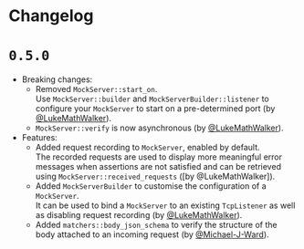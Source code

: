 # Changelog

# `0.5.0`

- Breaking changes:
    - Removed `MockServer::start_on`.  
      Use `MockServer::builder` and `MockServerBuilder::listener` to configure your `MockServer` to start on a pre-determined port (by [@LukeMathWalker]).
    - `MockServer::verify` is now asynchronous (by [@LukeMathWalker]).
- Features:
    - Added request recording to `MockServer`, enabled by default.  
      The recorded requests are used to display more meaningful error messages when assertions are not satisfied and can be retrieved using `MockServer::received_requests` ([by @LukeMathWalker]).
    - Added `MockServerBuilder` to customise the configuration of a `MockServer`.  
      It can be used to bind a `MockServer` to an existing `TcpListener` as well as disabling request recording (by [@LukeMathWalker]).
    - Added `matchers::body_json_schema` to verify the structure of the body attached to an incoming request (by [@Michael-J-Ward]).

[@Michael-J-Ward]: https://github.com/Michael-J-Ward
[@LukeMathWalker]: https://github.com/LukeMathWalker
